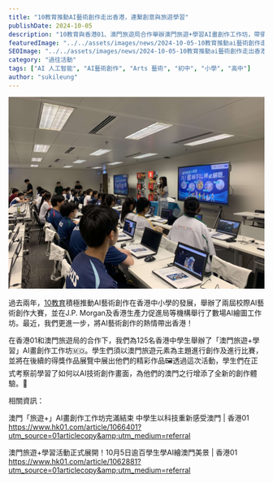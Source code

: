 ```yaml
---
title: "10教育推動AI藝術創作走出香港，連繫創意與旅遊學習"
publishDate: 2024-10-05
description: "10教育與香港01、澳門旅遊局合作舉辦澳門旅遊+學習AI畫創作工作坊，帶領125名香港中學生運用AI技術創作澳門主題藝術作品，推動創意與旅遊學習融合。"
featuredImage: "../../assets/images/news/2024-10-05-10教育推動ai藝術創作走出香港連繫創意與旅遊學習/image1.jpg"
SEOImage: "../../assets/images/news/2024-10-05-10教育推動ai藝術創作走出香港連繫創意與旅遊學習/image1.jpg"
category: "過往活動"
tags: ["AI 人工智能", "AI藝術創作", "Arts 藝術", "初中", "小學", "高中"]
author: "sukileung"
---
```


![](../../assets/images/news/2024-10-05-10教育推動ai藝術創作走出香港連繫創意與旅遊學習/image1.jpg)

過去兩年，[10教育](/)積極推動AI藝術創作在香港中小學的發展，舉辦了兩屆校際AI藝術創作大賽，並在J.P. Morgan及香港生產力促進局等機構舉行了數場AI繪圖工作坊。最近，我們更進一步，將AI藝術創作的熱情帶出香港！

在香港01和澳門旅遊局的合作下，我們為125名香港中學生舉辦了「澳門旅遊+學習」AI畫創作工作坊🇲🇴。學生們須以澳門旅遊元素為主題進行創作及進行比賽，並將在後續的得獎作品展覽中展出他們的精彩作品🖼️透過這次活動，學生們在正式考察前學習了如何以AI技術創作畫面，為他們的澳門之行增添了全新的創作體驗。🌟

相關資訊：

澳門「旅遊+」AI畫創作工作坊完滿結束 中學生以科技重新感受澳門 | 香港01 https://www.hk01.com/article/1066401?utm_source=01articlecopy&amp;utm_medium=referral

澳門旅遊+學習活動正式展開！10月5日逾百學生學AI繪澳門美景 | 香港01 https://www.hk01.com/article/1062881?utm_source=01articlecopy&amp;utm_medium=referral
